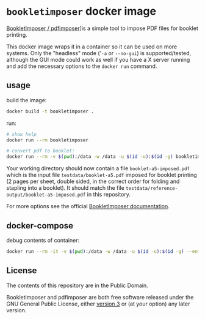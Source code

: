 # `bookletimposer` docker image

[BookletImposer / pdfimposer](https://kjo.herbesfolles.org/bookletimposer/)]is a simple tool to impose PDF files for booklet printing.

This docker image wraps it in a container so it can be used on more systems.
Only the "headless" mode ('`-a` or `--no-gui`) is supported/tested, although the GUI mode could work as well if you have a X server running and add the necessary options to the `docker run` command.

## usage

build the image:

```sh
docker build -t bookletimposer .
```

run:

```sh
# show help
docker run --rm bookletimposer

# convert pdf to booklet:
docker run --rm -v $(pwd):/data -w /data -u $(id -u):$(id -g) bookletimposer --no-gui --booklet --output booklet-a5-imposed.pdf testdata/booklet-a5.pdf
```

Your working directory should now contain a file `booklet-a5-imposed.pdf` which is the input file `testdata/booklet-a5.pdf` imposed for booklet printing (2 pages per sheet, double sided, in the correct order for folding and stapling into a booklet).
It should match the file `testdata/reference-output/booklet-a5-imposed.pdf` in this repository.

For more options see the official [BookletImposer documentation](https://kjo.herbesfolles.org/bookletimposer/bookletimposer.1.html).

## docker-compose

debug contents of container:

```sh
docker run --rm -it -v $(pwd):/data -w /data -u $(id -u):$(id -g) --entrypoint /bin/bash bookletimposer
```

## License

The contents of this repository are in the Public Domain.

Bookletimposer and pdfimposer are both free software released under the GNU General Public License, either [version 3](http://www.gnu.org/licenses/gpl-3.0-standalone.html) or (at your option) any later version.
